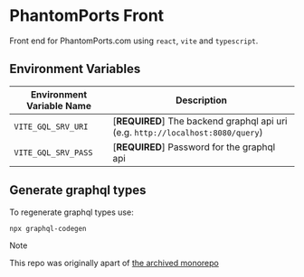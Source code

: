 # PhantomPorts Front
Front end for PhantomPorts.com using `react`, `vite` and `typescript`.

## Environment Variables
Environment Variable Name | Description
--- | ---
`VITE_GQL_SRV_URI` | [**REQUIRED**] The backend graphql api uri (e.g. `http://localhost:8080/query`)
`VITE_GQL_SRV_PASS` | [**REQUIRED**] Password for the graphql api

## Generate graphql types
To regenerate graphql types use:
```bash
npx graphql-codegen
```

> [!NOTE]
> This repo was originally apart of [the archived monorepo](https://github.com/arsmoriendy/opor)

